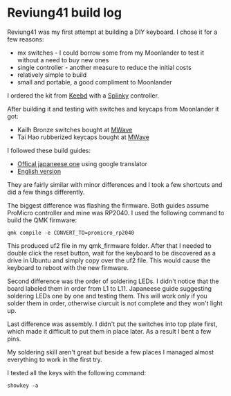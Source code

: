 # Reviung41 build log

Reviung41 was my first attempt at building a DIY keyboard. I chose it for a few reasons:
- mx switches - I could borrow some from my Moonlander to test it without a need to buy new ones
- single controller - another measure to reduce the initial costs
- relatively simple to build
- small and portable, a good compliment to Moonlander

I ordered the kit from [Keebd](https://keebd.com/products/reviung-41-keyboard-kit) with a [Splinky](https://keebd.com/products/splinky-rp2040-controller-usb-type-c) controller.

After building it and testing with switches and keycaps from Moonlander it got:
- Kailh Bronze switches bought at [MWave](https://www.mwave.com.au/product/kailh-mechanical-keyboard-switches-speed-bronze-120-pack-ac46313)
- Tai Hao rubberized keycaps bought at [MWave](https://www.mwave.com.au/product/taihao-cherry-mx-type-20key-blank-rubberized-keycap-set-green-yellow-blue-ac37572)

I followed these build guides:
- [Offical japaneese one](https://reviung.com/build-guide/391/) using google translator
- [English version](https://github.com/Keycapsss/reviung41-build-guide/blob/master/buildguide_en.md)

They are fairly similar with minor differences and I took a few shortcuts and did a few things differently.

The biggest difference was flashing the firmware. Both guides assume ProMicro controller and mine was RP2040. I used the following command to build the QMK firmware:
```
qmk compile -e CONVERT_TO=promicro_rp2040
```
This produced uf2 file in my qmk_firmware folder. After that I needed to double click the reset button, wait for the keyboard to be discovered as a drive in Ubuntu and simply copy over
the uf2 file. This would cause the keyboard to reboot with the new firmware.

Second difference was the order of soldering LEDs. I didn't notice that the board labeled them in order from L1 to L11. Japaneese guide suggesting soldering LEDs one by one and testing them. 
This will work only if you solder them in order, otherwise ciurcuit is not complete and they won't light up.

Last difference was assembly. I didn't put the switches into top plate first, which made it difficult to put them in place later. As a result I bent a few pins.

My soldering skill aren't great but beside a few places I managed almost everything to work in the first try.

I tested all the keys with the following command:
```
showkey -a
```

